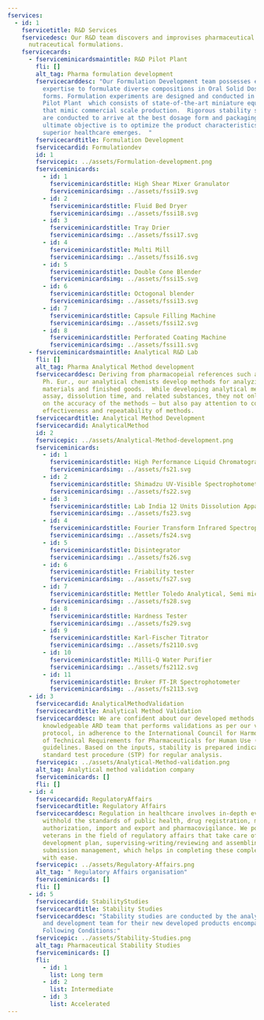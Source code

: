 ```yaml
---
fservices:
  - id: 1
    fservicetitle: R&D Services
    fservicedesc: Our R&D team discovers and improvises pharmaceutical and
      nutraceutical formulations.
    fservicecards:
      - fserviceminicardsmaintitle: R&D Pilot Plant
        fli: []
        alt_tag: Pharma formulation development
        fservicecarddesc: "Our Formulation Development team possesses extensive
          expertise to formulate diverse compositions in Oral Solid Dosage
          forms. Formulation experiments are designed and conducted in the R&D
          Pilot Plant  which consists of state-of-the-art miniature equipment
          that mimic commercial scale production.  Rigorous stability studies
          are conducted to arrive at the best dosage form and packaging. The
          ultimate objective is to optimize the product characteristics so that
          superior healthcare emerges.  "
        fservicecardtitle: Formulation Development
        fservicecardid: Formulationdev
        id: 1
        fservicepic: ../assets/Formulation-development.png
        fserviceminicards:
          - id: 1
            fserviceminicardstitle: High Shear Mixer Granulator
            fserviceminicardsimg: ../assets/fssi19.svg
          - id: 2
            fserviceminicardstitle: Fluid Bed Dryer
            fserviceminicardsimg: ../assets/fssi18.svg
          - id: 3
            fserviceminicardstitle: Tray Drier
            fserviceminicardsimg: ../assets/fssi17.svg
          - id: 4
            fserviceminicardstitle: Multi Mill
            fserviceminicardsimg: ../assets/fssi16.svg
          - id: 5
            fserviceminicardstitle: Double Cone Blender
            fserviceminicardsimg: ../assets/fssi15.svg
          - id: 6
            fserviceminicardstitle: Octogonal blender
            fserviceminicardsimg: ../assets/fssi13.svg
          - id: 7
            fserviceminicardstitle: Capsule Filling Machine
            fserviceminicardsimg: ../assets/fssi12.svg
          - id: 8
            fserviceminicardstitle: Perforated Coating Machine
            fserviceminicardsimg: ../assets/fssi11.svg
      - fserviceminicardsmaintitle: Analytical R&D Lab
        fli: []
        alt_tag: Pharma Analytical Method development
        fservicecarddesc: Deriving from pharmacopeial references such as USP, BP, and
          Ph. Eur., our analytical chemists develop methods for analyzing input
          materials and finished goods.  While developing analytical methods for
          assay, dissolution time, and related substances, they not only focus
          on the accuracy of the methods – but also pay attention to cost
          effectiveness and repeatability of methods.
        fservicecardtitle: Analytical Method Development
        fservicecardid: AnalyticalMethod
        id: 2
        fservicepic: ../assets/Analytical-Method-development.png
        fserviceminicards:
          - id: 1
            fserviceminicardstitle: High Performance Liquid Chromatography
            fserviceminicardsimg: ../assets/fs21.svg
          - id: 2
            fserviceminicardstitle: Shimadzu UV-Visible Spectrophotometer
            fserviceminicardsimg: ../assets/fs22.svg
          - id: 3
            fserviceminicardstitle: Lab India 12 Units Dissolution Apparatus
            fserviceminicardsimg: ../assets/fs23.svg
          - id: 4
            fserviceminicardstitle: Fourier Transform Infrared Spectrophotometer
            fserviceminicardsimg: ../assets/fs24.svg
          - id: 5
            fserviceminicardstitle: Disintegrator
            fserviceminicardsimg: ../assets/fs26.svg
          - id: 6
            fserviceminicardstitle: Friability tester
            fserviceminicardsimg: ../assets/fs27.svg
          - id: 7
            fserviceminicardstitle: Mettler Toledo Analytical, Semi micro & Micro Balances
            fserviceminicardsimg: ../assets/fs28.svg
          - id: 8
            fserviceminicardstitle: Hardness Tester
            fserviceminicardsimg: ../assets/fs29.svg
          - id: 9
            fserviceminicardstitle: Karl-Fischer Titrator
            fserviceminicardsimg: ../assets/fs2110.svg
          - id: 10
            fserviceminicardstitle: Milli-Q Water Purifier
            fserviceminicardsimg: ../assets/fs2112.svg
          - id: 11
            fserviceminicardstitle: Bruker FT-IR Spectrophotometer
            fserviceminicardsimg: ../assets/fs2113.svg
      - id: 3
        fservicecardid: AnalyticalMethodValidation
        fservicecardtitle: Analytical Method Validation
        fservicecarddesc: We are confident about our developed methods thanks to our
          knowledgeable ARD team that performs validations as per our validation
          protocol, in adherence to the International Council for Harmonization
          of Technical Requirements for Pharmaceuticals for Human Use (ICH)
          guidelines. Based on the inputs, stability is prepared indicating
          standard test procedure (STP) for regular analysis.
        fservicepic: ../assets/Analytical-Method-validation.png
        alt_tag: Analytical method validation company
        fserviceminicards: []
        fli: []
      - id: 4
        fservicecardid: RegulatoryAffairs
        fservicecardtitle: Regulatory Affairs
        fservicecarddesc: Regulation in healthcare involves in-depth evaluation to
          withhold the standards of public health, drug registration, marketing
          authorization, import and export and pharmacovigilance. We possess
          veterans in the field of regulatory affairs that take care of the
          development plan, supervising-writing/reviewing and assembling and
          submission management, which helps in completing these complex tasks
          with ease.
        fservicepic: ../assets/Regulatory-Affairs.png
        alt_tag: " Regulatory Affairs organisation"
        fserviceminicards: []
        fli: []
      - id: 5
        fservicecardid: StabilityStudies
        fservicecardtitle: Stability Studies
        fservicecarddesc: "Stability studies are conducted by the analytical research
          and development team for their new developed products encompassing the
          Following Conditions:"
        fservicepic: ../assets/Stability-Studies.png
        alt_tag: Pharmaceutical Stability Studies
        fserviceminicards: []
        fli:
          - id: 1
            list: Long term
          - id: 2
            list: Intermediate
          - id: 3
            list: Accelerated
---
```

